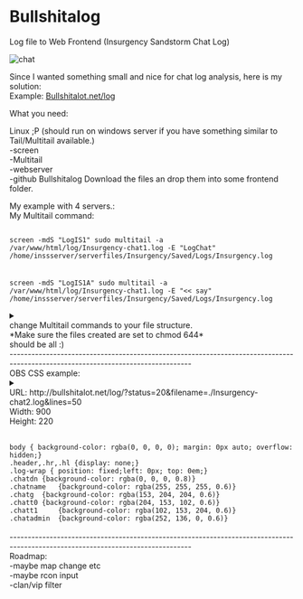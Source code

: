 # Bullshitalog<br>
Log file to Web Frontend (Insurgency Sandstorm Chat Log)<p>
![chat](https://user-images.githubusercontent.com/4016000/206510145-2befd386-5d45-44da-b387-ef9558dbc2a8.png)


Since I wanted something small and nice for chat log analysis, here is my solution:<br>
Example: <a href="http://bullshitalot.net/log">Bullshitalot.net/log</a><br>

What you need:<br>

Linux ;P (should run on windows server if you have something similar to Tail/Multitail available.)<br>
-screen<br>
-Multitail<br>
-webserver<br>
-github Bullshitalog Download the files an drop them into some frontend folder.<p>

My example with 4 servers.:<br>
My Multitail command:<p>
<code>
screen -mdS "LogIS1" sudo multitail -a /var/www/html/log/Insurgency-chat1.log -E "LogChat" /home/inssserver/serverfiles/Insurgency/Saved/Logs/Insurgency.log </code> <br><br>
<code>screen -mdS "LogIS1A" sudo multitail -a /var/www/html/log/Insurgency-chat1.log -E "<< say" /home/inssserver/serverfiles/Insurgency/Saved/Logs/Insurgency.log</code>	
<details><summary></summary>	
<code>screen -mdS "LogIS2" sudo multitail -a /var/www/html/log/Insurgency-chat2.log -E "LogChat" /home/inssserver2/serverfiles/Insurgency/Saved/Logs/Insurgency.log </code><br><br>
<code>screen -mdS "LogIS3" sudo multitail -a /var/www/html/log/Insurgency-chat3.log -E "LogChat" /home/inssserver3/serverfiles/Insurgency/Saved/Logs/Insurgency.log </code><br><br>
<code>screen -mdS "LogIS4" sudo multitail -a /var/www/html/log/Insurgency-chat4.log -E "LogChat" /home/inssserver4/serverfiles/Insurgency/Saved/Logs/Insurgency.log </code><br><br>

<code>screen -mdS "LogIS2A" sudo multitail -a /var/www/html/log/Insurgency-chat2.log -E "<< say" /home/inssserver2/serverfiles/Insurgency/Saved/Logs/Insurgency.log</code><br><br>
<code>screen -mdS "LogIS3A" sudo multitail -a /var/www/html/log/Insurgency-chat3.log -E "<< say" /home/inssserver3/serverfiles/Insurgency/Saved/Logs/Insurgency.log</code><br><br>
<code>screen -mdS "LogIS4A" sudo multitail -a /var/www/html/log/Insurgency-chat4.log -E "<< say" /home/inssserver4/serverfiles/Insurgency/Saved/Logs/Insurgency.log</code><br><br>	
 </code>
</details>
change Multitail commands to your file structure.<br>
*Make sure the files created are set to chmod 644*<br>
should be all :)<br>
--------------------------------------------------------------------------------------------------------------------------------<br>
OBS CSS example:
<details> 
  <summary></summary>
<img src="https://user-images.githubusercontent.com/4016000/194682395-77c82aba-838f-4803-8ca7-c5f438aec567.jpg">

</details>
URL: http://bullshitalot.net/log/?status=20&filename=./Insurgency-chat2.log&lines=50<br>
Width: 900<br>
Height: 220<br>
<br>
<code>
body { background-color: rgba(0, 0, 0, 0); margin: 0px auto; overflow: hidden;}
.header,.hr,.hl {display: none;}
.log-wrap {	position: fixed;left: 0px; top: 0em;}
.chatdn	{background-color: rgba(0, 0, 0, 0.8)} 
.chatname	{background-color: rgba(255, 255, 255, 0.6)} 
.chatg	{background-color: rgba(153, 204, 204, 0.6)} 
.chatt0	{background-color: rgba(204, 153, 102, 0.6)} 
.chatt1 	{background-color: rgba(102, 153, 204, 0.6)} 
.chatadmin	{background-color: rgba(252, 136, 0, 0.6)} 
</code><br>
--------------------------------------------------------------------------------------------------------------------------------<br>
Roadmap:<br>
-maybe map change etc<br>
-maybe rcon input<br>
-clan/vip filter
